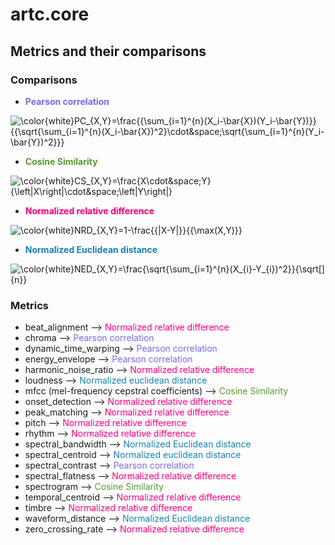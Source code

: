 # artc.core
## Metrics and their comparisons
### Comparisons

- <span style="color:#7B68EE">**Pearson correlation**</span>

![\color{white}PC_{X,Y}=\frac{{\sum_{i=1}^{n}(X_i-\bar{X})(Y_i-\bar{Y})}}{{\sqrt{\sum_{i=1}^{n}(X_i-\bar{X})^2}\cdot&space;\sqrt{\sum_{i=1}^{n}(Y_i-\bar{Y})^2}}}](https://latex.codecogs.com/svg.image?\color{white}PC_{X,Y}=\frac{{\sum_{i=1}^{n}(X_i-\bar{X})(Y_i-\bar{Y})}}{{\sqrt{\sum_{i=1}^{n}(X_i-\bar{X})^2}\cdot&space;\sqrt{\sum_{i=1}^{n}(Y_i-\bar{Y})^2}}})

- <span style="color:#559B2F">**Cosine Similarity**</span>

![\color{white}CS_{X,Y}=\frac{X\cdot&space;Y}{\left\|X\right\|\cdot&space;\left\|Y\right\|}](https://latex.codecogs.com/svg.image?\color{white}CS_{X,Y}=\frac{X\cdot&space;Y}{\left\|X\right\|\cdot&space;\left\|Y\right\|})

- <span style="color:#FF0082">**Normalized relative difference**</span>

![\color{white}NRD_{X,Y}=1-\frac{{|X-Y|}}{{\max(X,Y)}}](https://latex.codecogs.com/svg.image?\color{white}NRD_{X,Y}=1-\frac{{|X-Y|}}{{\max(X,Y)}})

- <span style="color:#1682B4">**Normalized Euclidean distance**</span>

![\color{white}NED_{X,Y}=\frac{\sqrt{\sum_{i=1}^{n}(X_{i}-Y_{i})^2}}{\sqrt[]{n}}](https://latex.codecogs.com/svg.image?\color{white}NED_{X,Y}=\frac{\sqrt{\sum_{i=1}^{n}(X_{i}-Y_{i})^2}}{\sqrt[]{n}})

### Metrics
- beat_alignment ⟶ <span style="color:#FF0082">Normalized relative difference</span>
- chroma ⟶ <span style="color:#7B68EE">Pearson correlation</span>
- dynamic_time_warping ⟶ <span style="color:#7B68EE">Pearson correlation</span>
- energy_envelope ⟶ <span style="color:#7B68EE">Pearson correlation</span>
- harmonic_noise_ratio ⟶ <span style="color:#FF0082">Normalized relative difference</span>
- loudness ⟶ <span style="color:#1682B4">Normalized euclidean distance</span>
- mfcc (mel-frequency cepstral coefficients) ⟶ <span style="color:#559B2F">Cosine Similarity</span>
- onset_detection ⟶ <span style="color:#FF0082">Normalized relative difference</span>
- peak_matching ⟶ <span style="color:#FF0082">Normalized relative difference</span>
- pitch ⟶ <span style="color:#FF0082">Normalized relative difference</span>
- rhythm ⟶ <span style="color:#FF0082">Normalized relative difference</span>
- spectral_bandwidth ⟶ <span style="color:#1682B4">Normalized Euclidean distance</span>
- spectral_centroid ⟶ <span style="color:#1682B4">Normalized euclidean distance</span>
- spectral_contrast ⟶ <span style="color:#7B68EE">Pearson correlation</span>
- spectral_flatness ⟶ <span style="color:#FF0082">Normalized relative difference</span>
- spectrogram ⟶ <span style="color:#559B2F">Cosine Similarity</span>
- temporal_centroid ⟶ <span style="color:#FF0082">Normalized relative difference</span>
- timbre ⟶ <span style="color:#FF0082">Normalized relative difference</span>
- waveform_distance ⟶ <span style="color:#1682B4">Normalized Euclidean distance</span>
- zero_crossing_rate ⟶ <span style="color:#FF0082">Normalized relative difference</span>
